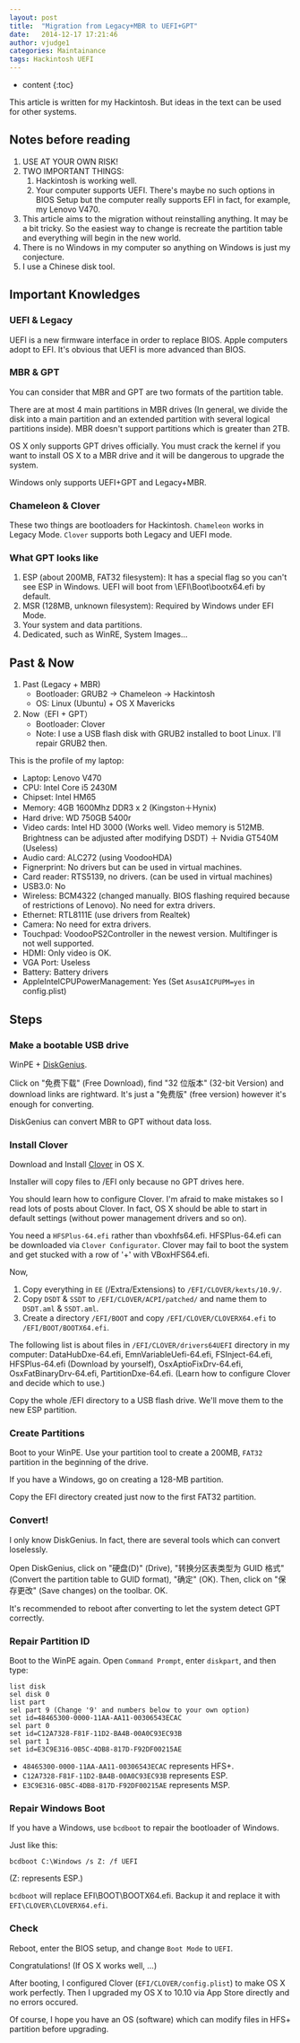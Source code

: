 ```yaml
---
layout: post
title:  "Migration from Legacy+MBR to UEFI+GPT"
date:   2014-12-17 17:21:46
author: vjudge1
categories: Maintainance
tags: Hackintosh UEFI
---
```

* content
{:toc}

This article is written for my Hackintosh. But ideas in the text can be used for other systems. 




## Notes before reading

1. USE AT YOUR OWN RISK!
2. TWO IMPORTANT THINGS:
	1. Hackintosh is working well.
	2. Your computer supports UEFI. There's maybe no such options in BIOS Setup but the computer really supports EFI in fact, for example, my Lenovo V470.
3. This article aims to the migration without reinstalling anything. It may be a bit tricky. So the easiest way to change is recreate the partition table and everything will begin in the new world.
4. There is no Windows in my computer so anything on Windows is just my conjecture.
5. I use a Chinese disk tool.

## Important Knowledges

### UEFI & Legacy

UEFI is a new firmware interface in order to replace BIOS. Apple computers adopt to EFI. It's obvious that UEFI is more advanced than BIOS.

### MBR & GPT

You can consider that MBR and GPT are two formats of the partition table. 

There are at most 4 main partitions in MBR drives (In general, we divide the disk into a main partition and an extended partition with several logical partitions inside). MBR doesn't support partitions which is greater than 2TB.

OS X only supports GPT drives officially. You must crack the kernel if you want to install OS X to a MBR drive and it will be dangerous to upgrade the system.

Windows only supports UEFI+GPT and Legacy+MBR.

### Chameleon & Clover

These two things are bootloaders for Hackintosh. `Chameleon` works in Legacy Mode. `Clover` supports both Legacy and UEFI mode.

### What GPT looks like

1. ESP (about 200MB, FAT32 filesystem): It has a special flag so you can't see ESP in Windows. UEFI will boot from \EFI\Boot\bootx64.efi by default.
2. MSR (128MB, unknown filesystem): Required by Windows under EFI Mode.
3. Your system and data partitions.
4. Dedicated, such as WinRE, System Images...

## Past & Now

1. Past (Legacy + MBR)
	* Bootloader: GRUB2 -> Chameleon -> Hackintosh
	* OS: Linux (Ubuntu) + OS X Mavericks
2. Now（EFI + GPT）
	* Bootloader: Clover
	* Note: I use a USB flash disk with GRUB2 installed to boot Linux. I'll repair GRUB2 then.

This is the profile of my laptop:

* Laptop: Lenovo V470
* CPU: Intel Core i5 2430M
* Chipset: Intel HM65
* Memory: 4GB 1600Mhz DDR3 x 2 (Kingston＋Hynix)
* Hard drive: WD 750GB 5400r
* Video cards: Intel HD 3000 (Works well. Video memory is 512MB. Brightness can be adjusted after modifying DSDT) ＋ Nvidia GT540M (Useless)
* Audio card: ALC272 (using VoodooHDA)
* Fignerprint: No drivers but can be used in virtual machines.
* Card reader: RTS5139, no drivers. (can be used in virtual machines)
* USB3.0: No
* Wireless: BCM4322 (changed manually. BIOS flashing required because of restrictions of Lenovo). No need for extra drivers.
* Ethernet: RTL8111E (use drivers from Realtek)
* Camera: No need for extra drivers.
* Touchpad: VoodooPS2Controller in the newest version. Multifinger is not well supported.
* HDMI: Only video is OK. 
* VGA Port: Useless
* Battery: Battery drivers
* AppleIntelCPUPowerManagement: Yes (Set `AsusAICPUPM=yes` in config.plist)

## Steps

### Make a bootable USB drive

WinPE + [DiskGenius](http://diskgenius.cn). 

Click on "免费下载" (Free Download), find "32 位版本" (32-bit Version) and download links are rightward. It's just a "免费版" (free version) however it's enough for converting.

DiskGenius can convert MBR to GPT without data loss.

### Install Clover

Download and Install [Clover](http://sourceforge.net/projects/cloverefiboot/files/?source=navbar) in OS X.

Installer will copy files to /EFI only because no GPT drives here.

You should learn how to configure Clover. I'm afraid to make mistakes so I read lots of posts about Clover. In fact, OS X should be able to start in default settings (without power management drivers and so on).

You need a `HFSPlus-64.efi` rather than vboxhfs64.efi. HFSPlus-64.efi can be downloaded via `Clover Configurator`. Clover may fail to boot the system and get stucked with a row of '+' with VBoxHFS64.efi.

Now, 

1. Copy everything in `EE` (/Extra/Extensions) to `/EFI/CLOVER/kexts/10.9/`.
2. Copy `DSDT` & `SSDT` to `/EFI/CLOVER/ACPI/patched/` and name them to `DSDT.aml` & `SSDT.aml`.
3. Create a directory `/EFI/BOOT` and copy `/EFI/CLOVER/CLOVERX64.efi` to `/EFI/BOOT/BOOTX64.efi`.

The following list is about files in `/EFI/CLOVER/drivers64UEFI` directory in my computer: DataHubDxe-64.efi, EmnVariableUefi-64.efi, FSInject-64.efi, HFSPlus-64.efi (Download by yourself), OsxAptioFixDrv-64.efi, OsxFatBinaryDrv-64.efi, PartitionDxe-64.efi. (Learn how to configure Clover and decide which to use.)

Copy the whole /EFI directory to a USB flash drive. We'll move them to the new ESP partition.

### Create Partitions

Boot to your WinPE. Use your partition tool to create a 200MB, `FAT32` partition in the beginning of the drive. 

If you have a Windows, go on creating a 128-MB partition.

Copy the EFI directory created just now to the first FAT32 partition. 

### Convert!

I only know DiskGenius. In fact, there are several tools which can convert loselessly. 

Open DiskGenius, click on "硬盘(D)" (Drive), "转换分区表类型为 GUID 格式" (Convert the partition table to GUID format), "确定" (OK). Then, click on "保存更改" (Save changes) on the toolbar. OK.

It's recommended to reboot after converting to let the system detect GPT correctly.


### Repair Partition ID

Boot to the WinPE again. Open `Command Prompt`, enter `diskpart`, and then type: 

	list disk
	sel disk 0
	list part
	sel part 9 (Change '9' and numbers below to your own option)
	set id=48465300-0000-11AA-AA11-00306543ECAC
	sel part 0
	set id=C12A7328-F81F-11D2-BA4B-00A0C93EC93B
	sel part 1
	set id=E3C9E316-0B5C-4DB8-817D-F92DF00215AE

* `48465300-0000-11AA-AA11-00306543ECAC` represents HFS+.
* `C12A7328-F81F-11D2-BA4B-00A0C93EC93B` represents ESP.
* `E3C9E316-0B5C-4DB8-817D-F92DF00215AE` represents MSP.

### Repair Windows Boot

If you have a Windows, use `bcdboot` to repair the bootloader of Windows.

Just like this:

	bcdboot C:\Windows /s Z: /f UEFI
	
(Z: represents ESP.)

`bcdboot` will replace EFI\\BOOT\\BOOTX64.efi. Backup it and replace it with `EFI\CLOVER\CLOVERX64.efi`.

### Check

Reboot, enter the BIOS setup, and change `Boot Mode` to `UEFI`.

Congratulations! (If OS X works well, ...)

After booting, I configured Clover (`EFI/CLOVER/config.plist`) to make OS X work perfectly. Then I upgraded my OS X to 10.10 via App Store directly and no errors occured. 

Of course, I hope you have an OS (software) which can modify files in HFS+ partition before upgrading.

